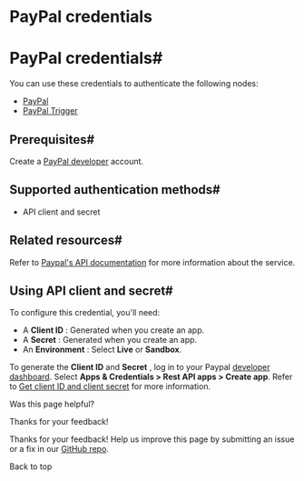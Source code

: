 # PayPal credentials

[ ](https://github.com/n8n-io/n8n-docs/edit/main/docs/integrations/builtin/credentials/paypal.md "Edit this page")

# PayPal credentials#

You can use these credentials to authenticate the following nodes:

  * [PayPal](../../app-nodes/n8n-nodes-base.paypal/)
  * [PayPal Trigger](../../trigger-nodes/n8n-nodes-base.paypaltrigger/)



## Prerequisites#

Create a [PayPal developer](https://developer.paypal.com/home) account.

## Supported authentication methods#

  * API client and secret



## Related resources#

Refer to [Paypal's API documentation](https://developer.paypal.com/api/rest/) for more information about the service.

## Using API client and secret#

To configure this credential, you'll need:

  * A **Client ID** : Generated when you create an app.
  * A **Secret** : Generated when you create an app.
  * An **Environment** : Select **Live** or **Sandbox**.



To generate the **Client ID** and **Secret** , log in to your Paypal [developer dashboard](https://developer.paypal.com/dashboard/). Select **Apps & Credentials > Rest API apps > Create app**. Refer to [Get client ID and client secret](https://developer.paypal.com/api/rest/#link-getclientidandclientsecret) for more information.

Was this page helpful? 

Thanks for your feedback! 

Thanks for your feedback! Help us improve this page by submitting an issue or a fix in our [GitHub repo](https://github.com/n8n-io/n8n-docs). 

Back to top 
